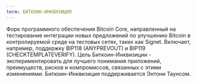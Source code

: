 ```yaml
---
term: БИТКОИН-ИНКВИЗИЦИЯ
---
```


Форк программного обеспечения Bitcoin Core, направленный на тестирование интеграции новых предложений по улучшению Bitcoin в контролируемой среде на тестовых сетях, таких как Signet. Включает, например, поддержку BIP118 (ANYPREVOUT) и BIP119 (CHECKTEMPLATEVERIFY). Цель Биткоин-Инквизиции - экспериментировать для лучшего понимания приложений, преимуществ, рисков и компромиссов, связанных с этими изменениями. Биткоин-Инквизиция поддерживается Энтони Таунсом.